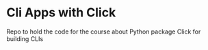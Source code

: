 # Cli Apps with Click

Repo to hold the code for the course about Python package Click for building CLIs
